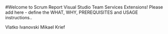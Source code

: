 #Welcome to Scrum Report Visual Studio Team Services Extensions!
Please add here - define the WHAT, WHY, PREREQUISITES and USAGE instructions..



Vlatko Ivanovski
Mikael Krief
